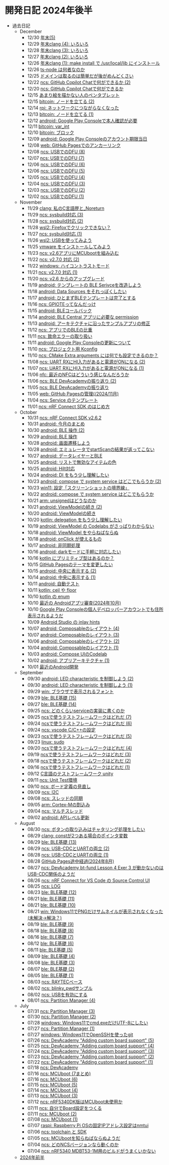# 開発日記 2024年後半

* 過去日記
  * December
    * 12/30 [年末(5)](/2024/12/20241230-last.html)
    * 12/29 [年末clang (4): いろいろ](/2024/12/20241229-clang.html)
    * 12/28 [年末clang (3): いろいろ](/2024/12/20241228-clang.html)
    * 12/27 [年末clang (2): いろいろ](/2024/12/20241227-clang.html)
    * 12/26 [年末clang (1): make install で /usr/local/lib にインストール](/2024/12/20241226-clang.html)
    * 12/26 [ts-node は何者なのか](/2024/12/20241226-tsc.html)
    * 12/25 [ドメインは取るのは簡単だが後がめんどくさい](/2024/12/20241225-dns.html)
    * 12/22 [ncs: GitHub Copilot Chatで何ができるか (2)](/2024/12/20241222-ncs.html)
    * 12/20 [ncs: GitHub Copilot Chatで何ができるか](/2024/12/20241220-ncs.html)
    * 12/15 [あまり絵を描かない人のペンタブレット](/2024/12/20241215-pen.html)
    * 12/15 [bitcoin: ノードを立てる (2)](/2024/12/20241215-btc.html)
    * 12/14 [rpi: ネットワークにつながらなくなった](/2024/12/20241214-rpi.html)
    * 12/13 [bitcoin: ノードを立てる (1)](/2024/12/20241213-btc.html)
    * 12/12 [android: Google Play Consoleで本人確認が必要](/2024/12/20241212-and.html)
    * 12/11 [bitcoin: var_int](/2024/12/20241211-btc.html)
    * 12/10 [bitcoin: ブロック](/2024/12/20241210-btc.html)
    * 12/09 [android: Google Play Consoleのアカウント期限当日](/2024/12/20241209-and.html)
    * 12/08 [web: GitHub Pagesでのアンカーリンク](/2024/12/20241208-web.html)
    * 12/08 [ncs: USBでのDFU (8)](/2024/12/20241208-ncs.html)
    * 12/07 [ncs: USBでのDFU (7)](/2024/12/20241207-ncs.html)
    * 12/06 [ncs: USBでのDFU (6)](/2024/12/20241206-ncs2.html)
    * 12/06 [ncs: USBでのDFU (5)](/2024/12/20241206-ncs.html)
    * 12/05 [ncs: USBでのDFU (4)](/2024/12/20241205-ncs.html)
    * 12/04 [ncs: USBでのDFU (3)](/2024/12/20241204-ncs.html)
    * 12/03 [ncs: USBでのDFU (2)](/2024/12/20241203-ncs.html)
    * 12/02 [ncs: USBでのDFU (1)](/2024/12/20241202-ncs.html)
  * November
    * 11/29 [clang: 私のC言語歴と_Noreturn](/2024/11/20241129-clang.html)
    * 11/29 [ncs: sysbuild対応 (3)](/2024/11/20241129-ncs.html)
    * 11/28 [ncs: sysbuild対応 (2)](/2024/11/20241128-ncs.html)
    * 11/28 [wsl2: Firefoxでクリックできない？](/2024/11/20241128-wsl.html)
    * 11/27 [ncs: sysbuild対応 (1)](/2024/11/20241127-ncs.html)
    * 11/26 [wsl2: USBを使ってみよう](/2024/11/20241126-wsl.html)
    * 11/25 [vmware をインストールしてみよう](/2024/11/20241125-vmware.html)
    * 11/23 [ncs: v2.6アプリにMCUbootを組み込む](/2024/11/20241123-ncs.html)
    * 11/22 [ncs: v2.7.0 対応 (2)](/2024/11/20241122-ncs.html)
    * 11/22 [windows: ハイコントラストモード](/2024/11/20241122-win.html)
    * 11/21 [ncs: v2.7.0 対応 (1)](/2024/11/20241121-ncs.html)
    * 11/20 [ncs: v2.6 からのアップグレード](/2024/11/20241120-ncs.html)
    * 11/19 [android: テンプレートの BLE Serivceを改造しよう](/2024/11/20241119-and.html)
    * 11/18 [android: Data Sources をそれっぽくしたい](/2024/11/20241118-and.html)
    * 11/17 [android: ひとまずBLEテンプレートは完了とする](/2024/11/20241117-and.html)
    * 11/16 [ncs: GPIOTEってなんだっけ](/2024/11/20241116-ncs.html)
    * 11/15 [android: BLEコールバック](/2024/11/20241115-and.html)
    * 11/14 [android: BLE Central アプリに必要な permission](/2024/11/20241114-and.html)
    * 11/13 [android: アーキテクチャに沿ったサンプルアプリの修正](/2024/11/20241113-and.html)
    * 11/12 [ncs: アプリでのBLEの比重](/2024/11/20241112-ncs.html)
    * 11/11 [ncs: 致命エラーの取り扱い](/2024/11/20241111-ncs.html)
    * 11/11 [android: Google Play Consoleの更新について](/2024/11/20241111-and.html)
    * 11/10 [ncs: プロジェクト用 Kconfig](/2024/11/20241110-ncs2.html)
    * 11/10 [ncs: CMake Extra arguments には何でも設定できるのか？](/2024/11/20241110-ncs.html)
    * 11/08 [ncs: UART RXにHI入力があると電源がONになる (2)](/2024/11/20241108-ncs.html)
    * 11/07 [ncs: UART RXにHI入力があると電源がONになる (1)](/2024/11/20241107-ncs.html)
    * 11/06 [nfc: 最近のNFCはどういう感じなんだろうか](/2024/11/20241106-nfc.html)
    * 11/06 [ncs: BLE DevAcademyの振り返り (2)](/2024/11/20241106-ncs.html)
    * 11/05 [ncs: BLE DevAcademyの振り返り](/2024/11/20241105-ncs.html)
    * 11/05 [web: GitHub Pagesの管理(/2024/11月)](/2024/11/20241105-web.html)
    * 11/04 [ncs: Service のテンプレート](/2024/11/20241104-ncs.html)
    * 11/01 [ncs: nRF Connect SDK のはじめ方](/2024/11/20241101-ncs.html)
  * October
    * 10/31 [ncs: nRF Connect SDK v2.6.2](/2024/10/20241031-ncs.html)
    * 10/31 [android: 今月のまとめ](/2024/10/20241031-and.html)
    * 10/30 [android: BLE 操作 (2)](/2024/10/20241030-and.html)
    * 10/29 [android: BLE 操作](/2024/10/20241029-and.html)
    * 10/28 [android: 画面遷移しよう](/2024/10/20241028-and2.html)
    * 10/28 [android: エミュレータでstartScanの結果が返ってこない](/2024/10/20241028-and.html)
    * 10/27 [android: データレイヤーとBLE](/2024/10/20241027-and.html)
    * 10/25 [android: リストで無効なアイテムの色](/2024/10/20241025-and2.html)
    * 10/25 [android: Hilt対応](/2024/10/20241025-and.html)
    * 10/24 [android: DI をもう少し理解したい](/2024/10/20241024-di.html)
    * 10/23 [android: compose で system service はどこでもらうか (2)](/2024/10/20241023-and.html)
    * 10/23 [win11: 設定「スクリーンショットの境界線」](/2024/10/20241023-win.html)
    * 10/22 [android: compose で system service はどこでもらうか](/2024/10/20241022-and.html)
    * 10/21 [arm: unsignedはどうなのか](/2024/10/20241021-arm.html)
    * 10/21 [android: ViewModelの続き (2)](/2024/10/20241021-and.html)
    * 10/20 [android: ViewModelの続き](/2024/10/20241020-and.html)
    * 10/20 [kotlin: delegation をもう少し理解したい](/2024/10/20241020-kot.html)
    * 10/19 [android: ViewModel の Codelabs がさっぱりわからない](/2024/10/20241019-and.html)
    * 10/18 [android: ViewModel をやらねばならぬ](/2024/10/20241018-and2.html)
    * 10/18 [android: onClick が使えるもの](/2024/10/20241018-and.html)
    * 10/17 [android: 非同期処理](/2024/10/20241017-and.html)
    * 10/16 [android: darkモードに手軽に対応したい](/2024/10/20241016-and.html)
    * 10/16 [kotlin にプリミティブ型はあるのか？](/2024/10/20241016-kot.html)
    * 10/15 [GitHub Pagesのテーマを変更したい](/2024/10/20241015-ghp.html)
    * 10/15 [android: 中央に表示する (2)](/2024/10/20241015-and.html)
    * 10/14 [android: 中央に表示する (1)](/2024/10/20241014-and.html)
    * 10/11 [android: 自動テスト](/2024/10/20241011-and.html)
    * 10/11 [kotlin: ceil や floor](/2024/10/20241011-kot.html)
    * 10/10 [kotlin の enum](/2024/10/20241010-kot.html)
    * 10/10 [最近の Androidアプリ審査(2024年10月)](/2024/10/20241010-gpc2.html)
    * 10/10 [Google Play Consoleの個人デベロッパーアカウントでも住所表示されるようだ](/2024/10/20241010-gpc.html)
    * 10/09 [Android Studio の inlay hints](/2024/10/20241009-and.html)
    * 10/07 [android: Composableのレイアウト (4)](/2024/10/20241008-and.html)
    * 10/07 [android: Composableのレイアウト (3)](/2024/10/20241007-and.html)
    * 10/06 [android: Composableのレイアウト (2)](/2024/10/20241006-and.html)
    * 10/04 [android: Composableのレイアウト (1)](/2024/10/20241004-and.html)
    * 10/03 [android: Compose UIのCodelab](/2024/10/20241003-and0.html)
    * 10/02 [android: アプリアーキテクチャ (1)](/2024/10/20241002-and.html)
    * 10/01 [最近のAndroid開発](/2024/10/20241001-and.html)
  * September
    * 09/30 [android: LED characteristic を制御しよう (2)](/2024/09/20240930-and2.html)
    * 09/30 [android: LED characteristic を制御しよう (1)](/2024/09/20240930-and.html)
    * 09/29 [win: ブラウザで表示されるフォント](/2024/09/20240929-win.html)
    * 09/29 [ble: BLE基礎 (15)](/2024/09/20240928-ble.html)
    * 09/27 [ble: BLE基礎 (14)](/2024/09/20240926-ble.html)
    * 09/25 [ncs: どのくらいserviceの実装に書くのか](/2024/09/20240925-ble.html)
    * 09/25 [ncsで使うテストフレームワークはどれだ (7)](/2024/09/20240925-test.html)
    * 09/24 [ncsで使うテストフレームワークはどれだ (6)](/2024/09/20240924-test.html)
    * 09/24 [ncs: vscode C/C++の設定](/2024/09/20240924-ncs.html)
    * 09/23 [ncsで使うテストフレームワークはどれだ (5)](/2024/09/20240923-test.html)
    * 09/23 [linux: sudo](/2024/09/20240923-linux.html)
    * 09/20 [ncsで使うテストフレームワークはどれだ (4)](/2024/09/20240920-test.html)
    * 09/19 [ncsで使うテストフレームワークはどれだ (3)](/2024/09/20240919-test.html)
    * 09/18 [ncsで使うテストフレームワークはどれだ (2)](/2024/09/20240918-test.html)
    * 09/16 [ncsで使うテストフレームワークはどれだ (1)](/2024/09/20240916-test.html)
    * 09/12 [C言語のテストフレームワーク unity](/2024/09/20240912-test.html)
    * 09/11 [ncs: Unit Test環境](/2024/09/20240911-test.html)
    * 09/10 [ncs: ボード定義の見直し](/2024/09/20240910-ncs.html)
    * 09/09 [ncs: I2C](/2024/09/20240909-ncs.html)
    * 09/08 [ncs: スレッドの同期](/2024/09/20240907-ncs.html)
    * 09/05 [arm: Cortex-Mの割込み](/2024/09/20240905-arm.html)
    * 09/04 [ncs: マルチスレッド](/2024/09/20240904-ncs.html)
    * 09/02 [android: APIレベル更新](/2024/09/20240902-and.html)
  * August
    * 08/30 [ncs: ボタンの取り込みはチャタリング処理をしたい](/2024/08/20240830-ncs.html)
    * 08/29 [clang: constが2つある場合のポインタ変数](/2024/08/20240829-c.html)
    * 08/29 [ble: BLE基礎 (13)](/2024/08/20240829-ble.html)
    * 08/29 [ncs: USB-CDCとUARTの両立 (2)](/2024/08/20240829-ncs.html)
    * 08/28 [ncs: USB-CDCとUARTの両立 (1)](/2024/08/20240828-ncs.html)
    * 08/28 [GitHub Pages途中経過(2024年8月)](/2024/08/20240828-ghp.html)
    * 08/27 [ncs: DevAcademy bt-fund Lesson 4 Exer 3 が動かないのはUSB-CDC関係のようだ](/2024/08/20240827-ncs.html)
    * 08/26 [ncs: nRF Connect for VS Code の Source Control UI](/2024/08/20240826-ncs.html)
    * 08/25 [ncs: LOG](/2024/08/20240825-ncs.html)
    * 08/23 [ble: BLE基礎 (12)](/2024/08/20240822-ble.html)
    * 08/21 [ble: BLE基礎 (11)](/2024/08/20240821-ble.html)
    * 08/21 [ble: BLE基礎 (10)](/2024/08/20240820-ble.html)
    * 08/21 [win: Windows11でPNGだけサムネイルが表示されなくなった(未解決→解決？)](/2024/08/20240821-win.html)
    * 08/19 [ble: BLE基礎 (9)](/2024/08/20240819-ble.html)
    * 08/18 [ble: BLE基礎 (8)](/2024/08/20240818-ble.html)
    * 08/16 [ble: BLE基礎 (7)](/2024/08/20240816-ble.html)
    * 08/12 [ble: BLE基礎 (6)](/2024/08/20240812-ble.html)
    * 08/11 [ble: BLE基礎 (5)](/2024/08/20240811-ble.html)
    * 08/09 [ble: BLE基礎 (4)](/2024/08/20240809-ble.html)
    * 08/08 [ble: BLE基礎 (3)](/2024/08/20240808-ble.html)
    * 08/07 [ble: BLE基礎 (2)](/2024/08/20240807-ble.html)
    * 08/05 [ble: BLE基礎 (1)](/2024/08/20240805-ble.html)
    * 08/03 [ncs: RAYTECベース](/2024/08/20240803-ncs.html)
    * 08/02 [ncs: blinky_pwdサンプル](/2024/08/20240802-pwm.html)
    * 08/02 [ncs: USBを有効にする](/2024/08/20240802-ncs.html)
    * 08/01 [ncs: Partition Manager (4)](/2024/08/20240801-ncs.html)
  * July
    * 07/31 [ncs: Partition Manager (3)](/2024/07/20240731-ncs.html)
    * 07/30 [ncs: Partition Manager (2)](/2024/07/20240730-ncs.html)
    * 07/28 [windows: Windows11でcmd.exeだけUTF-8にしたい](/2024/07/20240728-utf.html)
    * 07/27 [ncs: Partition Manager (1)](/2024/07/20240727-ncs.html)
    * 07/27 [windows: Windows11でOpenSSHを使ったgit](/2024/07/20240727-ssh.html)
    * 07/26 [ncs: DevAcademy "Adding custom board support" (5)](/2024/07/20240726-da.html)
    * 07/25 [ncs: DevAcademy "Adding custom board support" (4)](/2024/07/20240725-da.html)
    * 07/24 [ncs: DevAcademy "Adding custom board support" (3)](/2024/07/20240724-da.html)
    * 07/23 [ncs: DevAcademy "Adding custom board support" (2)](/2024/07/20240723-da.html)
    * 07/22 [ncs: DevAcademy "Adding custom board support" (1)](/2024/07/20240722-da.html)
    * 07/18 [ncs: DevAcademy](/2024/07/20240718-da.html)
    * 07/16 [ncs: MCUboot (7まとめ)](/2024/07/20240716-boot2.html)
    * 07/16 [ncs: MCUboot (6)](/2024/07/20240716-boot.html)
    * 07/15 [ncs: MCUboot (5)](/2024/07/20240715-boot.html)
    * 07/14 [ncs: MCUboot (4)](/2024/07/20240714-boot.html)
    * 07/13 [ncs: MCUboot (3)](/2024/07/20240713-boot.html)
    * 07/12 [ncs: nRF5340DK版はMCUboot未使用か](/2024/07/20240712-53dk.html)
    * 07/11 [ncs: 自分でBoard設定をつくる](/2024/07/20240711-dts.html)
    * 07/11 [ncs: MCUboot (2)](/2024/07/20240711-boot.html)
    * 07/08 [ncs: MCUboot (1)](/2024/07/20240708-boot.html)
    * 07/07 [raspi: Raspberry Pi OSの固定IPアドレス設定はnmtui](/2024/07/20240707-raspi.html)
    * 07/06 [ncs: toolchain と SDK](/2024/07/20240706-ncs.html)
    * 07/05 [ncs: MCUbootを知らねばならぬようだ](/2024/07/20240705-boot.html)
    * 07/04 [ncs: どのNCSバージョンなら動くのか](/2024/07/20240704-ncs.html)
    * 07/04 [ncs: nRF5340 MDBT53-1M用のビルドがうまくいかない](/2024/07/20240704-mdbt.html)
  * [2024年前半](2024-1.html)
